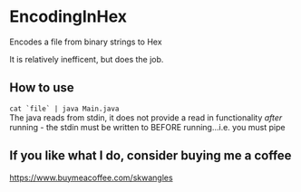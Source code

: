# EncodingInHex
Encodes a file from binary strings to Hex

It is relatively inefficent, but does the job.

## How to use
```cat `file` | java Main.java```  
The java reads from stdin, it does not provide a read in functionality *after* running - the stdin must be written to BEFORE running...i.e. you must pipe

## If you like what I do, consider buying me a coffee
https://www.buymeacoffee.com/skwangles

